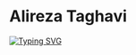 # Alireza Taghavi
[![Typing SVG](https://readme-typing-svg.demolab.com?font=Rubik+80s+Fade&size=25&duration=8888&pause=1000&color=00FF10&width=435&lines=Software+Engineer;Front-end+Developer;UI+Developer;Back-end+Developer)](https://git.io/typing-svg)


<!-- ![Sina's GitHub stats](https://github-readme-stats.vercel.app/api?username=Alireza-Taghavi&show_icons=true&theme=dark) -->
